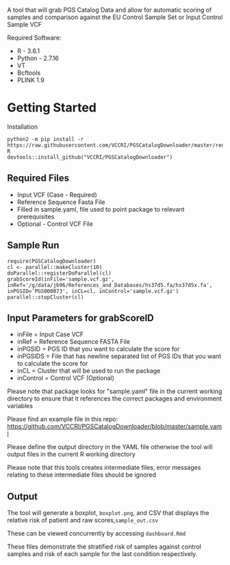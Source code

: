 A tool that will grab PGS Catalog Data and allow for automatic scoring of samples and comparison against the EU Control Sample Set or Input Control Sample VCF

Required Software:
* R - 3.6.1
* Python - 2.7.16
* VT
* Bcftools
* PLINK 1.9

# Getting Started

Installation
```
python2 -m pip install -r https://raw.githubusercontent.com/VCCRI/PGSCatalogDownloader/master/requirements.txt
R
devtools::install_github("VCCRI/PGSCatalogDownloader")
```

## Required Files 

* Input VCF (Case - Required)
* Reference Sequence Fasta File
* Filled in sample.yaml, file used to point package to relevant prerequisites
* Optional - Control VCF File

## Sample Run
```
require(PGSCatalogDownloader)
cl <- parallel::makeCluster(10)
doParallel::registerDoParallel(cl)
grabScoreId(inFile='sample.vcf.gz', inRef='/g/data/jb96/References_and_Databases/hs37d5.fa/hs37d5x.fa', inPGSID='PGS000073', inCL=cl, inControl='sample.vcf.gz')
parallel::stopCluster(cl)
```
## Input Parameters for grabScoreID

* inFile = Input Case VCF
* inRef = Reference Sequence FASTA File
* inPGSID = PGS ID that you want to calculate the score for
* inPGSIDS = File that has newline separated list of PGS IDs that you want to calculate the score for
* inCL = Cluster that will be used to run the package
* inControl = Control VCF (Optional)

Please note that package looks for "sample.yaml" file in the current working directory to ensure that it references the correct packages and environment variables

Please find an example file in this repo: https://github.com/VCCRI/PGSCatalogDownloader/blob/master/sample.yaml

Please define the output directory in the YAML file otherwise the tool will output files in the current R working directory

Please note that this tools creates intermediate files, error messages relating to these intermediate files should be ignored

## Output

The tool will generate a boxplot, `boxplot.png`, and CSV that displays the relative risk of patient and raw scores,`sample_out.csv`

These can be viewed concurrently by accessing `dashboard.Rmd`

These files demonstrate the stratified risk of samples against control samples and risk of each sample for the last condition respectively.
